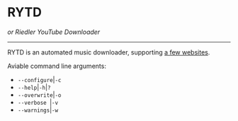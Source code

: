 # **RYTD**
_or Riedler YouTube Downloader_

-----

RYTD is an automated music downloader, supporting [a few websites](http://ytdl-org.github.io/youtube-dl/supportedsites.html). 

Aviable command line arguments:

- `--configure`|`-c`
- `--help`|`-h`|`?`
- `--overwrite`|`-o`
- `--verbose `|`-v`
- `--warnings`|`-w`

